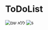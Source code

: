 # ToDoList

![ללא שם](https://github.com/DorSonego/ToDoList/assets/118439273/2173d543-e836-4e11-b5fa-9d7443f2efa7)
![s](https://github.com/DorSonego/ToDoList/assets/118439273/dd06ebb5-32ad-4b73-b85b-a1f7d8727ab8)
